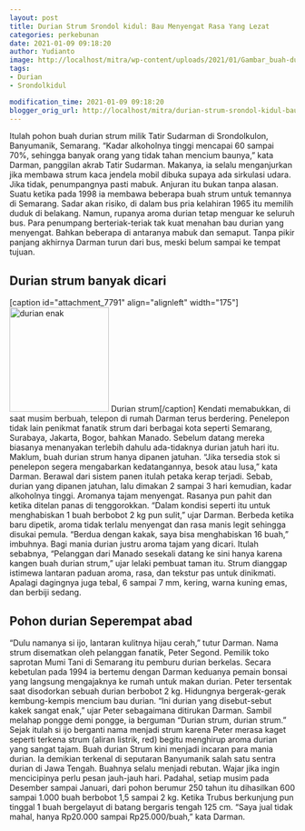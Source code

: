 ```yaml
---
layout: post
title: Durian Strum Srondol kidul: Bau Menyengat Rasa Yang Lezat
categories: perkebunan
date: 2021-01-09 09:18:20
author: Yudianto
image: http://localhost/mitra/wp-content/uploads/2021/01/Gambar_buah-durian-_190829145636-238_1024x686.jpg
tags:
- Durian
- Srondolkidul

modification_time: 2021-01-09 09:18:20
blogger_orig_url: http://localhost/mitra/durian-strum-srondol-kidul-bau.html
---
```


Itulah pohon buah durian strum milik Tatir Sudarman di Srondolkulon, Banyumanik, Semarang. “Kadar alkoholnya tinggi mencapai 60 sampai 70%, sehingga banyak orang yang tidak tahan mencium baunya,” kata Darman, panggilan akrab Tatir Sudarman.
Makanya, ia selalu menganjurkan jika membawa strum kaca jendela mobil dibuka supaya ada sirkulasi udara. Jika tidak, penumpangnya pasti mabuk.
Anjuran itu bukan tanpa alasan. Suatu ketika pada 1998 ia membawa beberapa buah strum untuk temannya di Semarang. Sadar akan risiko, di dalam bus pria kelahiran 1965 itu memilih duduk di belakang. Namun, rupanya aroma durian tetap menguar ke seluruh bus.
Para penumpang berteriak-teriak tak kuat menahan bau durian yang menyengat. Bahkan beberapa di antaranya mabuk dan semaput. Tanpa pikir panjang akhirnya Darman turun dari bus, meski belum sampai ke tempat tujuan.
<h2 id="dicari">Durian strum banyak dicari</h2>
[caption id="attachment_7791" align="alignleft" width="175"]<a href="http://127.0.0.1/mitra/wp-content/uploads/2021/01/Gambar_durio_731x768.jpg"><img class="wp-image-7791" src="http://127.0.0.1/mitra/wp-content/uploads/2021/01/Gambar_durio_731x768.jpg" alt="durian enak" width="175" height="184" /></a> Durian strum[/caption]
Kendati memabukkan, di saat musim berbuah, telepon di rumah Darman terus berdering. Penelepon tidak lain penikmat fanatik strum dari berbagai kota seperti Semarang, Surabaya, Jakarta, Bogor, bahkan Manado.
Sebelum datang mereka biasanya menanyakan terlebih dahulu ada-tidaknya durian jatuh hari itu. Maklum, buah durian strum hanya dipanen jatuhan. “Jika tersedia stok si penelepon segera mengabarkan kedatangannya, besok atau lusa,” kata Darman.
Berawal dari sistem panen itulah petaka kerap terjadi. Sebab, durian yang dipanen jatuhan, lalu dimakan 2 sampai 3 hari kemudian, kadar alkoholnya tinggi. Aromanya tajam menyengat. Rasanya pun pahit dan ketika ditelan panas di tenggorokkan.
“Dalam kondisi seperti itu untuk menghabiskan 1 buah berbobot 2 kg pun sulit,” ujar Darman. Berbeda ketika baru dipetik, aroma tidak terlalu menyengat dan rasa manis legit sehingga disukai pemula. “Berdua dengan kakak, saya bisa menghabiskan 16 buah,” imbuhnya.
Bagi mania durian justru aroma tajam yang dicari. Itulah sebabnya, “Pelanggan dari Manado sesekali datang ke sini hanya karena kangen buah durian strum,” ujar lelaki pembuat taman itu. Strum dianggap istimewa lantaran paduan aroma, rasa, dan tekstur pas untuk dinikmati. Apalagi dagingnya juga tebal, 6 sampai 7 mm, kering, warna kuning emas, dan berbiji sedang.
<h2 id="abad">Pohon durian Seperempat abad</h2>
“Dulu namanya si ijo, lantaran kulitnya hijau cerah,” tutur Darman. Nama strum disematkan oleh pelanggan fanatik, Peter Segond. Pemilik toko saprotan Mumi Tani di Semarang itu pemburu durian berkelas. Secara kebetulan pada 1994 ia bertemu dengan Darman keduanya pemain bonsai yang langsung mengajaknya ke rumah untuk makan durian.
Peter tersentak saat disodorkan sebuah durian berbobot 2 kg. Hidungnya bergerak-gerak kembung-kempis mencium bau durian. “Ini durian yang disebut-sebut kakek sangat enak,” ujar Peter sebagaimana ditirukan Darman.
Sambil melahap pongge demi pongge, ia berguman “Durian strum, durian strum.” Sejak itulah si ijo berganti nama menjadi strum karena Peter merasa kaget seperti terkena strum (aliran listrik, red) begitu menghirup aroma durian yang sangat tajam.
Buah durian Strum kini menjadi incaran para mania durian. Ia demikian terkenal di seputaran Banyumanik salah satu sentra durian di Jawa Tengah. Buahnya selalu menjadi rebutan. Wajar jika ingin mencicipinya perlu pesan jauh-jauh hari.
Padahal, setiap musim pada Desember sampai Januari, dari pohon berumur 250 tahun itu dihasilkan 600 sampai 1.000 buah berbobot 1,5 sampai 2 kg. Ketika Trubus berkunjung pun tinggal 1 buah bergelayut di batang bergaris tengah 125 cm. “Saya jual tidak mahal, hanya Rp20.000 sampai Rp25.000/buah,” kata Darman.
